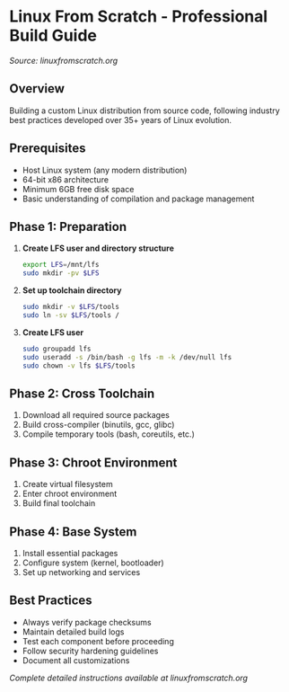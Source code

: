 # Linux From Scratch - Professional Build Guide

*Source: linuxfromscratch.org*

## Overview
Building a custom Linux distribution from source code, following industry best practices developed over 35+ years of Linux evolution.

## Prerequisites
- Host Linux system (any modern distribution)
- 64-bit x86 architecture
- Minimum 6GB free disk space
- Basic understanding of compilation and package management

## Phase 1: Preparation
1. **Create LFS user and directory structure**
    ```bash
    export LFS=/mnt/lfs
    sudo mkdir -pv $LFS
    ```

2. **Set up toolchain directory**
    ```bash
    sudo mkdir -v $LFS/tools
    sudo ln -sv $LFS/tools /
    ```

3. **Create LFS user**
    ```bash
    sudo groupadd lfs
    sudo useradd -s /bin/bash -g lfs -m -k /dev/null lfs
    sudo chown -v lfs $LFS/tools
    ```

## Phase 2: Cross Toolchain
1. Download all required source packages
2. Build cross-compiler (binutils, gcc, glibc)
3. Compile temporary tools (bash, coreutils, etc.)

## Phase 3: Chroot Environment
1. Create virtual filesystem
2. Enter chroot environment
3. Build final toolchain

## Phase 4: Base System
1. Install essential packages
2. Configure system (kernel, bootloader)
3. Set up networking and services

## Best Practices
- Always verify package checksums
- Maintain detailed build logs
- Test each component before proceeding
- Follow security hardening guidelines
- Document all customizations

*Complete detailed instructions available at linuxfromscratch.org*